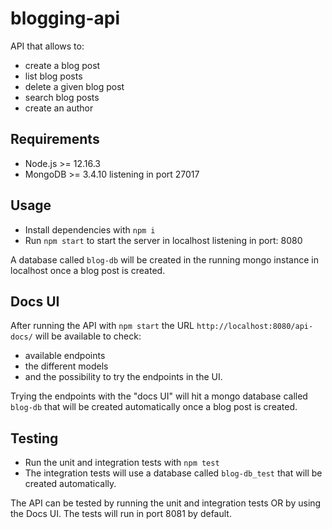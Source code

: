 # blogging-api

API that allows to:
- create a blog post
- list blog posts
- delete a given blog post
- search blog posts
- create an author

## Requirements

- Node.js >= 12.16.3
- MongoDB >= 3.4.10 listening in port 27017

## Usage

- Install dependencies with `npm i`
- Run `npm start` to start the server in localhost listening in port: 8080

A database called `blog-db` will be created in the running mongo instance in localhost once a blog post is created.

## Docs UI

After running the API with `npm start` the URL `http://localhost:8080/api-docs/` will be available to check:
- available endpoints
- the different models
- and the possibility to try the endpoints in the UI.

Trying the endpoints with the "docs UI" will hit a mongo database called `blog-db` that will be created automatically once a blog post is created.

## Testing

- Run the unit and integration tests with `npm test`
- The integration tests will use a database called `blog-db_test` that will be created automatically. 

The API can be tested by running the unit and integration tests OR by using the Docs UI.
The tests will run in port 8081 by default.